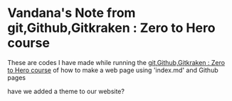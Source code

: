 # Vandana's Note from git,Github,Gitkraken : Zero to Hero course

These are codes I have made while running the [git,Github,Gitkraken : Zero to Hero course](https://srse-git-github-zero2hero.netlify.app/)
of how to make a web page using 'index.md' and Github pages

have we added a theme to our website?

